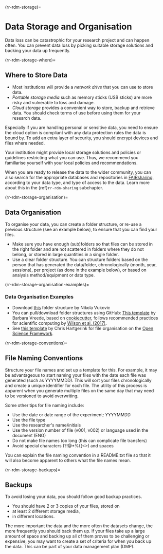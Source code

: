 (rr-rdm-storage)=
# Data Storage and Organisation

Data loss can be catastrophic for your research project and can happen often. 
You can prevent data loss by picking suitable storage solutions and backing your data up frequently.

(rr-rdm-storage-where)=
## Where to Store Data

- Most institutions will provide a _network drive_ that you can use to store data.
- _Portable storage media_ such as memory sticks (USB sticks) are more risky and vulnerable to loss and damage.
- _Cloud storage_ provides a convenient way to store, backup and retrieve data.
You should check terms of use before using them for your research data.

Especially if you are handling personal or sensitive data, you need to ensure the cloud option is compliant with any data protection rules the data is bound by.
To add an extra layer of security, you should encrypt devices and files where needed.

Your institution might provide local storage solutions and policies or guidelines restricting what you can use.
Thus, we recommend you familiarise yourself with your local policies and recommendations.

When you are ready to release the data to the wider community, you can also search for the appropriate databases and repositories in [FAIRsharing](https://fairsharing.org/databases), according to your data type, and type of access to the data.
Learn more about this in the {ref}`rr-rdm-sharing` subchapter. 

(rr-rdm-storage-organisation)=
## Data Organisation

To organise your data, you can create a folder structure, or re-use a previous structure (see an example below), to ensure that you can find your files.

-	Make sure you have enough (sub)folders so that files can be stored in the right folder and are not scattered in folders where they do not belong, or stored in large quantities in a single folder.
-	Use a clear folder structure. 
You can structure folders based on the person that has generated the data/folder, chronologically (month, year, sessions), per project (as done in the example below), or based on analysis method/equipment or data type.

(rr-rdm-storage-organisation-examples)=
### Data Organisation Examples

- Download [this](http://nikola.me/folder_structure.html) folder structure by Nikola Vukovic
- You can pull/download folder structures using GitHub: 
[This template](https://github.com/bvreede/good-enough-project) by Barbara Vreede, based on [cookiecutter](https://github.com/cookiecutter/cookiecutter), follows recommended practices for scientific computing by [Wilson et al. (2017)](https://doi.org/10.1371/journal.pcbi.1005510).
- See [this template](https://osf.io/4sdn3/) by Chris Hartgerink for file organisation on the [Open Science Framework](https://osf.io/).

(rr-rdm-storage-conventions)=
## File Naming Conventions

Structure your file names and set up a template for this.
For example, it may be advantageous to start naming your files with the date each file was generated (such as YYYYMMDD).
This will sort your files chronologically and create a unique identifier for each file.
The utility of this process is apparent when you generate multiple files on the same day that may need to be versioned to avoid overwriting.


Some other tips for file naming include:
- Use the date or date range of the experiment: YYYYMMDD
- Use the file type
- Use the researcher's name/initials
- Use the version number of file (v001, v002) or language used in the document (ENG)
- Do not make file names too long (this can complicate file transfers)
- Avoid special characters (?\!@\*%{[<>) and spaces

You can explain the file naming convention in a README.txt file so that it will also become apparent to others what the file names mean.

(rr-rdm-storage-backups)=
## Backups

To avoid losing your data, you should follow good backup practices.

- You should have 2 or 3 copies of your files, stored on
- at least 2 different storage media,
- in different locations.

The more important the data and the more often the datasets change, the more frequently you should back them up.
If your files take up a large amount of space and backing up all of them proves to be challenging or expensive, you may want to create a set of criteria for when you back up the data.
This can be part of your data management plan (DMP).
